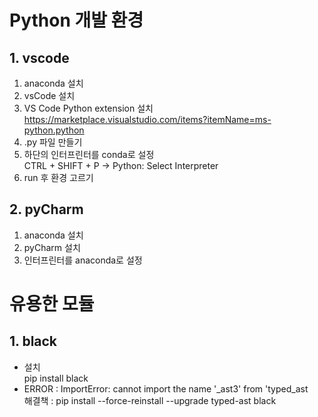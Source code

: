 # Python 개발 환경

## 1. vscode
1. anaconda 설치
2. vsCode 설치
3. VS Code Python extension 설치  
https://marketplace.visualstudio.com/items?itemName=ms-python.python
4. .py 파일 만들기
5. 하단의 인터프린터를 conda로 설정  
CTRL + SHIFT + P -> Python: Select Interpreter
5. run 후 환경 고르기

## 2. pyCharm
1. anaconda 설치
2. pyCharm 설치
3. 인터프린터를 anaconda로 설정

# 유용한 모듈
## 1. black
- 설치  
pip install black
- ERROR : ImportError: cannot import the name '_ast3' from 'typed_ast  
해결책 : pip install --force-reinstall --upgrade typed-ast black

